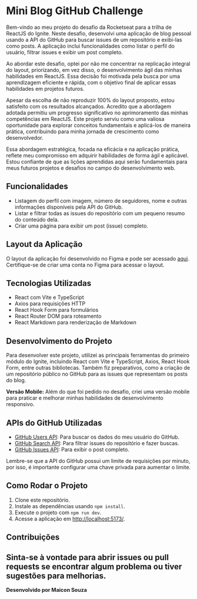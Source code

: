 # Mini Blog GitHub Challenge

Bem-vindo ao meu projeto do desafio da Rocketseat para a trilha de ReactJS do Ignite. Neste desafio, desenvolvi uma aplicação de blog pessoal usando a API do GitHub para buscar issues de um repositório e exibi-las como posts. A aplicação inclui funcionalidades como listar o perfil do usuário, filtrar issues e exibir um post completo.

Ao abordar este desafio, optei por não me concentrar na replicação integral do layout, priorizando, em vez disso, o desenvolvimento ágil das minhas habilidades em ReactJS. Essa decisão foi motivada pela busca por uma aprendizagem eficiente e rápida, com o objetivo final de aplicar essas habilidades em projetos futuros.

Apesar da escolha de não reproduzir 100% do layout proposto, estou satisfeito com os resultados alcançados. Acredito que a abordagem adotada permitiu um progresso significativo no aprimoramento das minhas competências em ReactJS. Este projeto serviu como uma valiosa oportunidade para explorar conceitos fundamentais e aplicá-los de maneira prática, contribuindo para minha jornada de crescimento como desenvolvedor.

Essa abordagem estratégica, focada na eficácia e na aplicação prática, reflete meu compromisso em adquirir habilidades de forma ágil e aplicável. Estou confiante de que as lições aprendidas aqui serão fundamentais para meus futuros projetos e desafios no campo do desenvolvimento web.



## Funcionalidades

- Listagem do perfil com imagem, número de seguidores, nome e outras informações disponíveis pela API do GitHub.
- Listar e filtrar todas as issues do repositório com um pequeno resumo do conteúdo dela.
- Criar uma página para exibir um post (issue) completo.

## Layout da Aplicação

O layout da aplicação foi desenvolvido no Figma e pode ser acessado [aqui](https://www.figma.com/community/file/1138814951106121051). Certifique-se de criar uma conta no Figma para acessar o layout.

## Tecnologias Utilizadas

- React com Vite e TypeScript
- Axios para requisições HTTP
- React Hook Form para formulários
- React Router DOM para roteamento
- React Markdown para renderização de Markdown

## Desenvolvimento do Projeto

Para desenvolver este projeto, utilizei as principais ferramentas do primeiro módulo do Ignite, incluindo React com Vite e TypeScript, Axios, React Hook Form, entre outras bibliotecas. Também fiz preparativos, como a criação de um repositório público no GitHub para as issues que representam os posts do blog.

**Versão Mobile:** Além do que foi pedido no desafio, criei uma versão mobile para praticar e melhorar minhas habilidades de desenvolvimento responsivo.

## APIs do GitHub Utilizadas

- [GitHub Users API](https://docs.github.com/pt/rest/users/users#get-a-user): Para buscar os dados do meu usuário do GitHub.
- [GitHub Search API](https://docs.github.com/pt/rest/search): Para filtrar issues do repositório e fazer buscas.
- [GitHub Issues API](https://docs.github.com/pt/rest/issues/issues#get-an-issue): Para exibir o post completo.

Lembre-se que a API do GitHub possui um limite de requisições por minuto, por isso, é importante configurar uma chave privada para aumentar o limite.

## Como Rodar o Projeto

1. Clone este repositório.
2. Instale as dependências usando `npm install`.
3. Execute o projeto com `npm run dev`.
4. Acesse a aplicação em [http://localhost:5173/](http://localhost:5173/).

## Contribuições

Sinta-se à vontade para abrir issues ou pull requests se encontrar algum problema ou tiver sugestões para melhorias. 
---

**Desenvolvido por Maicon Souza**
